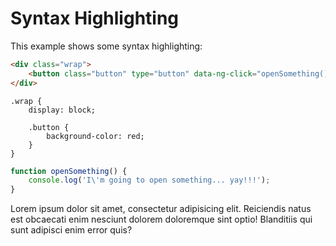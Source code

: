 # Syntax Highlighting

This example shows some syntax highlighting:

```html
<div class="wrap">
    <button class="button" type="button" data-ng-click="openSomething()">Test</button>
</div>
```

```less
.wrap {
    display: block;

    .button {
        background-color: red;
    }
}
```

```js
function openSomething() {
    console.log('I\'m going to open something... yay!!!');
}
```

Lorem ipsum dolor sit amet, consectetur adipisicing elit. Reiciendis natus est obcaecati enim nesciunt dolorem doloremque sint optio! Blanditiis qui sunt adipisci enim error quis?